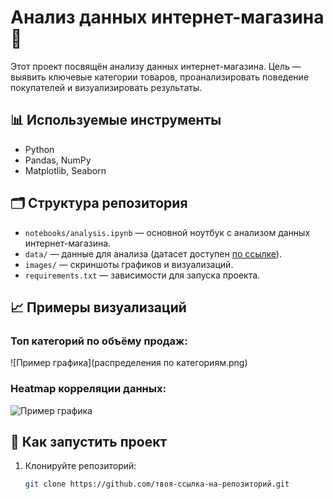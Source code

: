 # Анализ данных интернет-магазина 🛒

Этот проект посвящён анализу данных интернет-магазина. Цель — выявить ключевые категории товаров, проанализировать поведение покупателей и визуализировать результаты.  

## 📊 Используемые инструменты
- Python
- Pandas, NumPy
- Matplotlib, Seaborn

## 🗂️ Структура репозитория
- `notebooks/analysis.ipynb` — основной ноутбук с анализом данных интернет-магазина.
- `data/` — данные для анализа (датасет доступен [по ссылке](https://www.kaggle.com/datasets/jacksondivakarr/online-shopping-dataset)).
- `images/` — скриншоты графиков и визуализаций.
- `requirements.txt` — зависимости для запуска проекта.

## 📈 Примеры визуализаций
### Топ категорий по объёму продаж:
![Пример графика](распределения по категориям.png)

### Heatmap корреляции данных:
![Пример графика](images/heatmap_plot.png)

## 🚀 Как запустить проект
1. Клонируйте репозиторий:
   ```bash
   git clone https://github.com/твоя-ссылка-на-репозиторий.git
